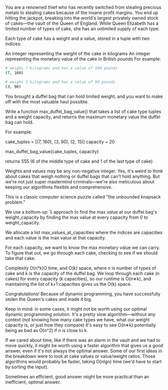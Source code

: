 You are a renowned thief who has recently switched from stealing precious metals to stealing cakes because of the insane
profit margins. You end up hitting the jackpot, breaking into the world's largest privately owned stock of cakes—the
vault of the Queen of England. While Queen Elizabeth has a limited number of types of cake, she has an unlimited supply
of each type.

Each type of cake has a weight and a value, stored in a tuple with two indices:

An integer representing the weight of the cake in kilograms An integer representing the monetary value of the cake in
British pounds For example:

```bash
# weighs 7 kilograms and has a value of 160 pounds
(7, 160)

# weighs 3 kilograms and has a value of 90 pounds
(3, 90)

```

You brought a duffel bag that can hold limited weight, and you want to make off with the most valuable haul possible.

Write a function max_duffel_bag_value() that takes a list of cake type tuples and a weight capacity, and returns the
maximum monetary value the duffel bag can hold.

For example:

cake_tuples = [(7, 160), (3, 90), (2, 15)]
capacity = 20

max_duffel_bag_value(cake_tuples, capacity)

returns 555 (6 of the middle type of cake and 1 of the last type of cake)

Weights and values may be any non-negative integer. Yes, it's weird to think about cakes that weigh nothing or duffel
bags that can't hold anything. But we're not just super mastermind criminals—we're also meticulous about keeping our
algorithms flexible and comprehensive.

This is a classic computer science puzzle called "the unbounded knapsack problem."

We use a bottom-up ↴ approach to find the max value at our duffel bag's weight_capacity by finding the max value at
every capacity from 0 to weight_capacity.

We allocate a list max_values_at_capacities where the indices are capacities and each value is the max value at that
capacity.

For each capacity, we want to know the max monetary value we can carry. To figure that out, we go through each cake,
checking to see if we should take that cake.

Complexity O(n*k)O time, and O(k) space, where n is number of types of cake and k is the capacity of the
duffel bag. We loop through each cake (n cakes) for every capacity (k capacities), so our runtime is O(n∗k), and
maintaining the list of k+1 capacities gives us the O(k) space.

Congratulations! Because of dynamic programming, you have successfully stolen the Queen's cakes and made it big.

Keep in mind: in some cases, it might not be worth using our optimal dynamic programming solution. It's a pretty slow
algorithm—without any context (not knowing how many cake types we have, what our weight capacity is, or just how they
compare) it's easy to see O(n∗k) potentially being as bad as O(n^2) if n is close to k.

If we cared about time, like if there was an alarm in the vault and we had to move quickly, it might be worth using a
faster algorithm that gives us a good answer, even if it's not always the optimal answer. Some of our first ideas in the
breakdown were to look at cake values or value/weight ratios. Those algorithms would probably be faster, taking O(nlgn) time (we'd have to start by sorting the input).

Sometimes an efficient, good answer might be more practical than an inefficient, optimal answer.
